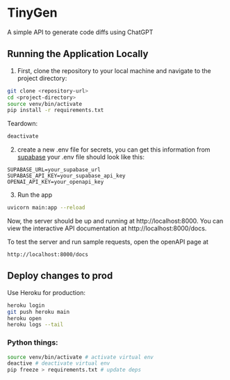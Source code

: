 # TinyGen

A simple API to generate code diffs using ChatGPT

## Running the Application Locally

1. First, clone the repository to your local machine and navigate to the project directory:

```bash
git clone <repository-url>
cd <project-directory>
source venv/bin/activate
pip install -r requirements.txt
```

Teardown:
```bash
deactivate
```

2. create a new .env file for secrets, you can get this information from [supabase](https://supabase.com/dashboard/project/fvvmbtjoztejtalynctc/settings/api)
your .env file should look like this:
```
SUPABASE_URL=your_supabase_url
SUPABASE_API_KEY=your_supabase_api_key
OPENAI_API_KEY=your_openapi_key
```


3. Run the app
```bash
uvicorn main:app --reload
```

Now, the server should be up and running at http://localhost:8000. You can view the interactive API documentation at http://localhost:8000/docs.

To test the server and run sample requests, open the openAPI page at 
```
http://localhost:8000/docs
```

## Deploy changes to prod
Use Heroku for production:
```bash
heroku login
git push heroku main
heroku open
heroku logs --tail
```


### Python things:
```bash
source venv/bin/activate # activate virtual env
deactive # deactivate virtual env
pip freeze > requirements.txt # update deps
```
